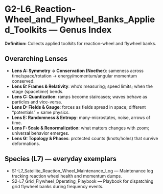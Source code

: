 # G2-L6_Reaction-Wheel_and_Flywheel_Banks_Applied_Toolkits — Genus Index
**Definition:** Collects applied toolkits for reaction-wheel and flywheel banks.

## Overarching Lenses

- **Lens A: Symmetry -> Conservation (Noether)**: sameness across time/space/rotation → energy/momentum/angular momentum conserved.
- **Lens B: Frames & Relativity**: who’s measuring; speed limits; when the stage (spacetime) bends.
- **Lens C: Quantization**: ramps become staircases; waves behave as particles and vice-versa.
- **Lens D: Fields & Gauge**: forces as fields spread in space; different “potentials” = same physics.
- **Lens E: Randomness & Entropy**: many-microstates, noise, arrows of time.
- **Lens F: Scale & Renormalization**: what matters changes with zoom; universal behavior emerges.
- **Lens G: Topology & Phases**: protected counts (knots/holes) that survive deformations.

## Species (L7) — everyday exemplars
- S1-L7_Satellite_Reaction_Wheel_Maintenance_Log — Maintenance log tracking reaction wheel health and momentum dumps.
- S2-L7_Grid_Flywheel_Operating_Playbook — Playbook for dispatching grid flywheel banks during frequency events.

